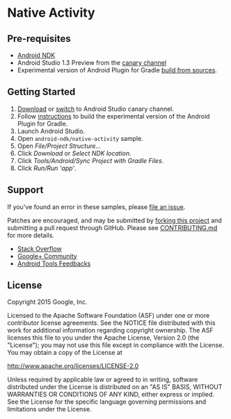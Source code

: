 Native Activity
===============

Pre-requisites
--------------

- [Android NDK](https://developer.android.com/ndk/)
- Android Studio 1.3 Preview from the [canary channel](http://tools.android.com/download/studio/canary)
- Experimental version of Android Plugin for Gradle [build from sources](http://tools.android.com/build/gradleplugin).

Getting Started
---------------

1. [Download](http://tools.android.com/download/studio/canary) or [switch](http://tools.android.com/download/studio/canary) to Android Studio canary channel.
1. Follow [instructions](http://tools.android.com/build/gradleplugin) to build the experimental version of the Android Plugin for Gradle.
1. Launch Android Studio.
1. Open `android-ndk/native-activity` sample.
1. Open *File/Project Structure...*
  1. Click *Download* or *Select NDK location*.
1. Click *Tools/Android/Sync Project with Gradle Files*.
1. Click *Run/Run 'app'*.

Support
-------

If you've found an error in these samples, please [file an issue](https://github.com/googlesamples/android-ndk/issues/new).

Patches are encouraged, and may be submitted by [forking this project](https://github.com/googlesamples/android-ndk/fork) and
submitting a pull request through GitHub. Please see [CONTRIBUTING.md](CONTRIBUTING.md) for more details.

- [Stack Overflow](http://stackoverflow.com/questions/tagged/android-ndk)
- [Google+ Community](https://plus.google.com/communities/105153134372062985968)
- [Android Tools Feedbacks](http://tools.android.com/feedback)

License
-------

Copyright 2015 Google, Inc.

Licensed to the Apache Software Foundation (ASF) under one or more contributor
license agreements.  See the NOTICE file distributed with this work for
additional information regarding copyright ownership.  The ASF licenses this
file to you under the Apache License, Version 2.0 (the "License"); you may not
use this file except in compliance with the License.  You may obtain a copy of
the License at

  http://www.apache.org/licenses/LICENSE-2.0

Unless required by applicable law or agreed to in writing, software
distributed under the License is distributed on an "AS IS" BASIS, WITHOUT
WARRANTIES OR CONDITIONS OF ANY KIND, either express or implied.  See the
License for the specific language governing permissions and limitations under
the License.
